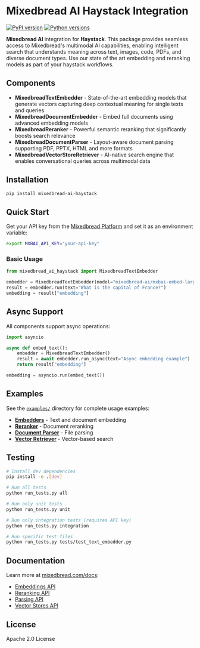 # Mixedbread AI Haystack Integration

[![PyPI version](https://badge.fury.io/py/mixedbread-ai-haystack.svg)](https://badge.fury.io/py/mixedbread-ai-haystack)
[![Python versions](https://img.shields.io/pypi/pyversions/mixedbread-ai-haystack.svg)](https://pypi.org/project/mixedbread-ai-haystack/)

**Mixedbread AI** integration for **Haystack**. This package provides seamless access to Mixedbread's multimodal AI capabilities, enabling intelligent search that understands meaning across text, images, code, PDFs, and diverse document types. Use our state of the art embedding and reranking models as part of your haystack workflows.

## Components

- **MixedbreadTextEmbedder** - State-of-the-art embedding models that generate vectors capturing deep contextual meaning for single texts and queries
- **MixedbreadDocumentEmbedder** - Embed full documents using advanced embedding models
- **MixedbreadReranker** - Powerful semantic reranking that significantly boosts search relevance
- **MixedbreadDocumentParser** - Layout-aware document parsing supporting PDF, PPTX, HTML and more formats
- **MixedbreadVectorStoreRetriever** - AI-native search engine that enables conversational queries across multimodal data

## Installation

```bash
pip install mixedbread-ai-haystack
```

## Quick Start

Get your API key from the [Mixedbread Platform](https://platform.mixedbread.com/) and set it as an environment variable:

```bash
export MXBAI_API_KEY="your-api-key"
```

### Basic Usage

```python
from mixedbread_ai_haystack import MixedbreadTextEmbedder

embedder = MixedbreadTextEmbedder(model="mixedbread-ai/mxbai-embed-large-v1")
result = embedder.run(text="What is the capital of France?")
embedding = result["embedding"]
```

## Async Support

All components support async operations:

```python
import asyncio

async def embed_text():
    embedder = MixedbreadTextEmbedder()
    result = await embedder.run_async(text="Async embedding example")
    return result["embedding"]

embedding = asyncio.run(embed_text())
```

## Examples

See the [`examples/`](./examples/) directory for complete usage examples:

- **[Embedders](https://github.com/mixedbread-ai/mixedbread-ai-haystack/blob/main/examples/embedders_example.py)** - Text and document embedding
- **[Reranker](https://github.com/mixedbread-ai/mixedbread-ai-haystack/blob/main/examples/reranker_example.py)** - Document reranking
- **[Document Parser](https://github.com/mixedbread-ai/mixedbread-ai-haystack/blob/main/examples/document_parser_example.py)** - File parsing
- **[Vector Retriever](https://github.com/mixedbread-ai/mixedbread-ai-haystack/blob/main/examples/retriever_example.py)** - Vector-based search

## Testing

```bash
# Install dev dependencies
pip install -e .[dev]

# Run all tests
python run_tests.py all

# Run only unit tests
python run_tests.py unit

# Run only integration tests (requires API key)
python run_tests.py integration

# Run specific test files
python run_tests.py tests/test_text_embedder.py
```

## Documentation

Learn more at [mixedbread.com/docs](https://www.mixedbread.com/docs):

- [Embeddings API](https://www.mixedbread.com/docs/embeddings/overview)
- [Reranking API](https://www.mixedbread.com/docsreranking/overview)
- [Parsing API](https://www.mixedbread.com/docs/parsing/overview)
- [Vector Stores API](https://www.mixedbread.com/docs/vector-stores/overview)

## License

Apache 2.0 License
